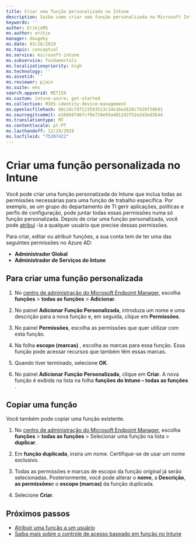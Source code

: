 ```yaml
---
title: Criar uma função personalizada no Intune
description: Saiba como criar uma função personalizada no Microsoft Intune.
keywords: ''
author: ErikjeMS
ms.author: erikje
manager: dougeby
ms.date: 03/26/2019
ms.topic: conceptual
ms.service: microsoft-intune
ms.subservice: fundamentals
ms.localizationpriority: high
ms.technology: ''
ms.assetid: ''
ms.reviewer: pjain
ms.suite: ems
search.appverid: MET150
ms.custom: intune-azure; get-started
ms.collection: M365-identity-device-management
ms.openlocfilehash: 68c2dc7df123593513c14e16e2626c7426f50b01
ms.sourcegitcommit: e166b9746fcf0e710e93ad012d2f52e2d3ed2644
ms.translationtype: MT
ms.contentlocale: pt-PT
ms.lasthandoff: 12/19/2019
ms.locfileid: "75207422"
---
```

# <a name="create-a-custom-role-in-intune"></a>Criar uma função personalizada no Intune

Você pode criar uma função personalizada do Intune que inclua todas as permissões necessárias para uma função de trabalho específica. Por exemplo, se um grupo do departamento de TI gerir aplicações, políticas e perfis de configuração, pode juntar todas essas permissões numa só função personalizada. Depois de criar uma função personalizada, você pode [atribuí](assign-role.md) -la a qualquer usuário que precise dessas permissões.

Para criar, editar ou atribuir funções, a sua conta tem de ter uma das seguintes permissões no Azure AD:
- **Administrador Global**
- **Administrador de Serviços do Intune**

## <a name="to-create-a-custom-role"></a>Para criar uma função personalizada

1. No [centro de administração do Microsoft Endpoint Manager](https://go.microsoft.com/fwlink/?linkid=2109431), escolha **funções** > **todas as funções** > **Adicionar**.

2. No painel **Adicionar Função Personalizada**, introduza um nome e uma descrição para a nova função e, em seguida, clique em **Permissões**.

3. No painel **Permissões**, escolha as permissões que quer utilizar com esta função.

4. Na folha **escopo (marcas)** , escolha as marcas para essa função. Essa função pode acessar recursos que também têm essas marcas.

5. Quando tiver terminado, selecione **OK**.

6. No painel **Adicionar Função Personalizada**, clique em **Criar**. A nova função é exibida na lista na folha **funções do Intune – todas as funções** .


## <a name="copy-a-role"></a>Copiar uma função

Você também pode copiar uma função existente.

1. No [centro de administração do Microsoft Endpoint Manager](https://go.microsoft.com/fwlink/?linkid=2109431), escolha **funções** > **todas as funções** > Selecionar uma função na lista > **duplicar**.

2. Em **função duplicada**, insira um nome. Certifique-se de usar um nome exclusivo.

3. Todas as permissões e marcas de escopo da função original já serão selecionadas. Posteriormente, você pode alterar o **nome**, a **Descrição**, **as permissões**e o **escopo (marcas)** da função duplicada.

4. Selecione **Criar**. 

## <a name="next-steps"></a>Próximos passos
- [Atribuir uma função a um usuário](assign-role.md)
- [Saiba mais sobre o controle de acesso baseado em função no Intune](role-based-access-control.md)
